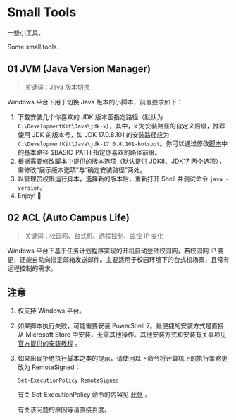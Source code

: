 # Small Tools

一些小工具。

Some small tools.

## 01 JVM (Java Version Manager)

> 关键词：Java 版本切换

Windows 平台下用于切换 Java 版本的小脚本，前置要求如下：

1. 下载安装几个你喜欢的 JDK 版本至指定路径（默认为 `C:\DevelopmentKit\Java\jdk-x`），其中，x 为安装路径的自定义后缀，推荐使用 JDK 的版本号，如 JDK 17.0.8.101 的安装路径应为 `C:\DevelopmentKit\Java\jdk-17.0.8.101-hotspot`。你可以通过修改[脚本](01jvm/exe.ps1)中的基本路径 $BASIC_PATH 指定你喜欢的路径前缀。
2. 根据需要修改脚本中提供的版本选项（默认提供 JDK8、JDK17 两个选项），需修改“展示版本选项”与“确定安装路径”两处。
3. 以管理员权限运行脚本，选择新的版本后，重新打开 Shell 并测试命令 `java -version`。
4. Enjoy! 💐

## 02 ACL (Auto Campus Life)

> 关键词：校园网、台式机、远程控制、监控 IP 变化

Windows 平台下基于任务计划程序实现的开机自动登陆校园网，若校园网 IP 变更，还能自动向指定邮箱发送邮件。主要适用于校园环境下的台式机场景，且常有远程控制的需求。

## 注意

1. 仅支持 Windows 平台。

2. 如果脚本执行失败，可能需要安装 PowerShell 7。最便捷的安装方式是直接从 Microsoft Store 中安装，无需其他操作。其他安装方式和安装有关事项见 [官方提供的安装教程](https://learn.microsoft.com/zh-cn/powershell/scripting/install/installing-powershell-on-windows?view=powershell-7.3) 。

3. 如果出现拒绝执行脚本之类的提示，请使用以下命令将计算机上的执行策略更改为 RemoteSigned：

   `Set-ExecutionPolicy RemoteSigned`

   有关 Set-ExecutionPolicy 命令的内容见 [此处](https://learn.microsoft.com/zh-cn/powershell/module/microsoft.powershell.security/set-executionpolicy?view=powershell-7.3) 。

   有关该问题的原因等请直接百度。
